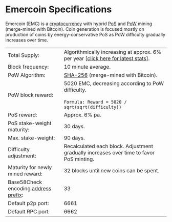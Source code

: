 # Emercoin Specifications

Emercoin (EMC) is a
[cryptocurrency](https://en.wikipedia.org/wiki/Cryptocurrency) with
hybrid [PoS](http://en.wikipedia.org/wiki/Proof-of-stake) and
[PoW](http://en.wikipedia.org/wiki/Proof-of-work_system) mining
(merge-mined with Bitcoin). Coin generation is focused mostly on
production of coins by energy-conservative PoS as PoW difficulty
gradually increases over time.

<div class="boxOwerflow">
<table>
  <tr><td>Total Supply:</td><td>Algorithmically increasing at approx. 6% per year [<a href="https://emercoin.mintr.org/stats">click here for latest stats</a>].</td></tr>
  <tr><td>Block frequency:</td><td>10 minute average.</td></tr>
  <tr><td>PoW Algorithm:</td><td><a href="https://en.wikipedia.org/wiki/SHA-2">SHA-256</a> (merge-mined with Bitcoin).</td></tr>
  <tr><td>PoW block reward:</td><td>5020 EMC, decreasing according to PoW difficulty.<br><br><code>Formula: Reward = 5020 / sqrt(sqrt(difficulty))</code></td></tr>
  <tr><td>PoS reward:</td><td>Approx. 6% pa.</td></tr>
  <tr><td>PoS stake-weight maturity:</td><td>30 days.</td></tr>
  <tr><td>Max. stake-weight:</td><td>90 days.</td></tr>
  <tr><td>Difficulty adjustment:</td><td>Recalculated each block. Adjustment gradually increases over time to favor PoS minting.</td></tr>
  <tr><td>Maturity for newly mined reward:</td><td>32 blocks until new coins can be spent.</td></tr>
  <tr><td>Base58Check encoding <a href="https://en.bitcoin.it/wiki/List_of_address_prefixes">address prefix</a>:</td><td>33</td></tr>
  <tr><td>Default p2p port:</td><td>6661</td></tr>
  <tr><td>Default RPC port:</td><td>6662</td></tr>
</table>
  </div>
